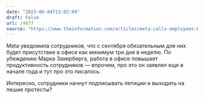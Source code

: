 ```yaml
---
date: "2023-06-04T13:02:09"
draft: False
url: /4077
source: "https://www.theinformation.com/articles/meta-calls-employees-back-to-office-three-days-a-week"
---
```


Meta уведомила сотрудников, что с сентября обязательным для них будет присутствие в офисе как минимум три дня в неделю. По убеждению Марка Закерберга, работа в офисе повышает продуктивность сотрудников — впрочем, про это он заявлял еще в начале года и тут про это писалось.

Интересно, сотрудники начнут подписывать петиции и выходить на пешие протесты?
